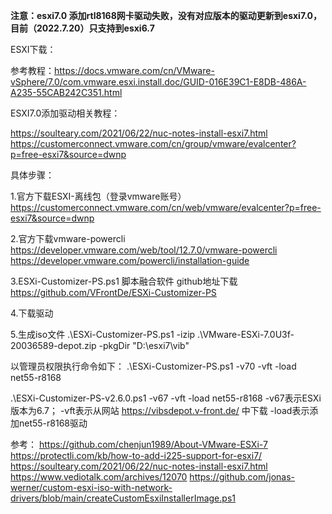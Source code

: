 **注意：esxi7.0 添加rtl8168网卡驱动失败，没有对应版本的驱动更新到esxi7.0，目前（2022.7.20）只支持到esxi6.7**



ESXI下载：

参考教程：https://docs.vmware.com/cn/VMware-vSphere/7.0/com.vmware.esxi.install.doc/GUID-016E39C1-E8DB-486A-A235-55CAB242C351.html



ESXI7.0添加驱动相关教程：

https://soulteary.com/2021/06/22/nuc-notes-install-esxi7.html
https://customerconnect.vmware.com/cn/group/vmware/evalcenter?p=free-esxi7&source=dwnp



具体步骤：

1.官方下载ESXI-离线包（登录vmware账号）
https://customerconnect.vmware.com/cn/web/vmware/evalcenter?p=free-esxi7&source=dwnp

2.官方下载vmware-powercli
https://developer.vmware.com/web/tool/12.7.0/vmware-powercli
https://developer.vmware.com/powercli/installation-guide

3.ESXi-Customizer-PS.ps1 脚本融合软件 github地址下载
https://github.com/VFrontDe/ESXi-Customizer-PS

4.下载驱动

5.生成iso文件
 .\ESXi-Customizer-PS.ps1 -izip .\VMware-ESXi-7.0U3f-20036589-depot.zip -pkgDir "D:\esxi7\vib"


以管理员权限执行命令如下：
 .\ESXi-Customizer-PS.ps1  -v70 -vft  -load net55-r8168

.\ESXi-Customizer-PS-v2.6.0.ps1 -v67 -vft -load net55-r8168
-v67表示ESXi版本为6.7；
-vft表示从网站 https://vibsdepot.v-front.de/ 中下载
-load表示添加net55-r8168驱动

参考：
https://github.com/chenjun1989/About-VMware-ESXi-7
https://protectli.com/kb/how-to-add-i225-support-for-esxi7/
https://soulteary.com/2021/06/22/nuc-notes-install-esxi7.html
https://www.vediotalk.com/archives/12070
https://github.com/jonas-werner/custom-esxi-iso-with-network-drivers/blob/main/createCustomEsxiInstallerImage.ps1



